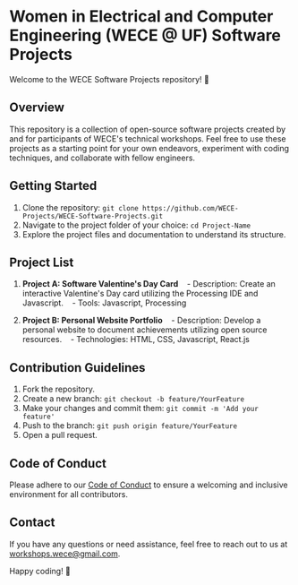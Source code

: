 # Women in Electrical and Computer Engineering (WECE @ UF) Software Projects

Welcome to the WECE Software Projects repository! 🚀

## Overview

This repository is a collection of open-source software projects created by and for participants of WECE's technical workshops. Feel free to use these projects as a starting point for your own endeavors, experiment with coding techniques, and collaborate with fellow engineers.

## Getting Started

1. Clone the repository: `git clone https://github.com/WECE-Projects/WECE-Software-Projects.git`
2. Navigate to the project folder of your choice: `cd Project-Name`
3. Explore the project files and documentation to understand its structure.

## Project List

1. **Project A: Software Valentine's Day Card**
   - Description: Create an interactive Valentine's Day card utilizing the Processing IDE and Javascript.
   - Tools: Javascript, Processing

2. **Project B: Personal Website Portfolio**
   - Description: Develop a personal website to document achievements utilizing open source resources.
   - Technologies: HTML, CSS, Javascript, React.js


## Contribution Guidelines

1. Fork the repository.
2. Create a new branch: `git checkout -b feature/YourFeature`
3. Make your changes and commit them: `git commit -m 'Add your feature'`
4. Push to the branch: `git push origin feature/YourFeature`
5. Open a pull request.

## Code of Conduct

Please adhere to our [Code of Conduct](CODE_OF_CONDUCT.md) to ensure a welcoming and inclusive environment for all contributors.

## Contact

If you have any questions or need assistance, feel free to reach out to us at [workshops.wece@gmail.com](mailto:workshops.wece@gmail.com).

Happy coding! 🎉
